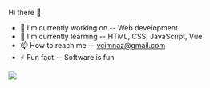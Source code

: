 Hi there 👋

- 🔭 I'm currently working on -- Web development
- 🌱 I'm currently learning -- HTML, CSS, JavaScript, Vue
- 📫 How to reach me -- vcimnaz@gmail.com
- ⚡ Fun fact -- Software is fun


<img src="https://github-readme-stats.vercel.app/api?username=Chiko-V&&show_icons=true&title_color=ffffff&icon_color=bb2acf&text_color=daf7dc&bg_color=151515">


